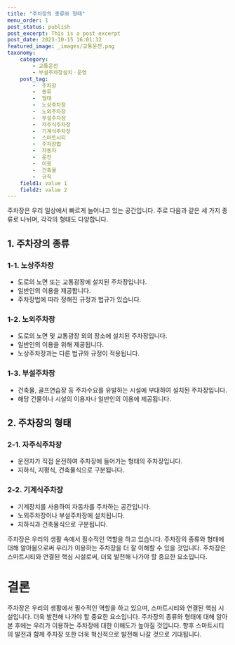 ```yaml
---
title: "주차장의 종류와 형태"
menu_order: 1
post_status: publish
post_excerpt: This is a post excerpt
post_date: 2023-10-15 16:01:32
featured_image: _images/교통운전.png
taxonomy:
    category:
        - 교통운전
        - 부설주차장설치ㆍ운영
    post_tag:
        -  주차장
        -  종류
        -  형태
        -  노상주차장
        -  노외주차장
        -  부설주차장
        -  자주식주차장
        -  기계식주차장
        -  스마트시티
        -  주차장법
        -  자동차
        -  운전
        -  이용
        -  건축물
        -  규칙
    field1: value 1
    field2: value 2
---
```



주차장은 우리 일상에서 빠르게 늘어나고 있는 공간입니다. 주로 다음과 같은 세 가지 종류로 나뉘며, 각각의 형태도 다양합니다.

## 1. 주차장의 종류

### 1-1. 노상주차장
- 도로의 노면 또는 교통광장에 설치된 주차장입니다.
- 일반인의 이용을 제공합니다.
- 주차장법에 따라 정해진 규정과 법규가 있습니다.

### 1-2. 노외주차장
- 도로의 노면 및 교통광장 외의 장소에 설치된 주차장입니다.
- 일반인의 이용을 위해 제공됩니다.
- 노상주차장과는 다른 법규와 규정이 적용됩니다.

### 1-3. 부설주차장
- 건축물, 골프연습장 등 주차수요를 유발하는 시설에 부대하여 설치된 주차장입니다.
- 해당 건물이나 시설의 이용자나 일반인의 이용에 제공됩니다.

## 2. 주차장의 형태

### 2-1. 자주식주차장
- 운전자가 직접 운전하여 주차장에 들어가는 형태의 주차장입니다.
- 지하식, 지평식, 건축물식으로 구분됩니다.

### 2-2. 기계식주차장
- 기계장치를 사용하여 자동차를 주차하는 공간입니다.
- 노외주차장이나 부설주차장에 설치됩니다.
- 지하식과 건축물식으로 구분됩니다.

주차장은 우리의 생활 속에서 필수적인 역할을 하고 있습니다. 주차장의 종류와 형태에 대해 알아봄으로써 우리가 이용하는 주차장을 더 잘 이해할 수 있을 것입니다. 주차장은 스마트시티와 연결된 핵심 시설로써, 더욱 발전해 나가야 할 중요한 요소입니다.

# 결론

주차장은 우리의 생활에서 필수적인 역할을 하고 있으며, 스마트시티와 연결된 핵심 시설입니다. 더욱 발전해 나가야 할 중요한 요소입니다. 주차장의 종류와 형태에 대해 알아본 후에는 우리가 이용하는 주차장에 대한 이해도가 높아질 것입니다. 향후 스마트시티의 발전과 함께 주차장 또한 더욱 혁신적으로 발전해 나갈 것으로 기대됩니다.

